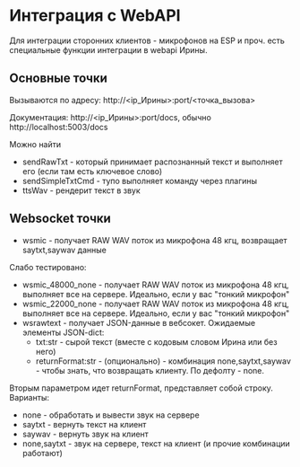 # Интеграция с WebAPI

Для интеграции сторонних клиентов - микрофонов на ESP и проч. есть специальные функции интеграции в webapi Ирины.

## Основные точки

Вызываются по адресу: http://<ip_Ирины>:port/<точка_вызова>

Документация: http://<ip_Ирины>:port/docs, обычно http://localhost:5003/docs

Можно найти 

- sendRawTxt - который принимает распознанный текст и выполняет его (если там есть ключевое слово)
- sendSimpleTxtCmd - тупо выполняет команду через плагины
- ttsWav - рендерит текст в звук

## Websocket точки

- wsmic - получает RAW WAV поток из микрофона 48 кгц, возвращает saytxt,saywav данные

Слабо тестировано:

- wsmic_48000_none - получает RAW WAV поток из микрофона 48 кгц, выполняет все на сервере. Идеально, если у вас "тонкий микрофон"
- wsmic_22000_none - получает RAW WAV поток из микрофона 48 кгц, выполняет все на сервере. Идеально, если у вас "тонкий микрофон"
- wsrawtext - получает JSON-данные в вебсокет. Ожидаемые элементы JSON-dict:
  - txt:str - сырой текст (вместе с кодовым словом Ирина или без него)
  - returnFormat:str - (опционально) - комбинация none,saytxt,saywav - чтобы знать, что возвращать клиенту. По дефолту - none.

Вторым параметром идет returnFormat, представляет собой строку. Варианты:

- none - обработать и вывести звук на сервере
- saytxt - вернуть текст на клиент
- saywav - вернуть звук на клиент
- none,saytxt - звук на сервере, текст на клиент (и прочие комбинации работают)



